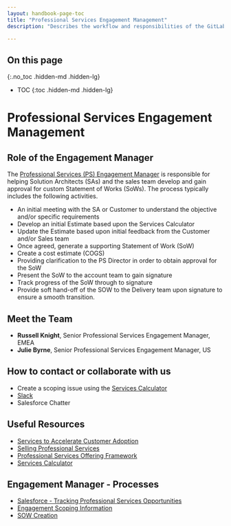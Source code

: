 ```yaml
---
layout: handbook-page-toc
title: "Professional Services Engagement Management"
description: "Describes the workflow and responsibilities of the GitLab Professional Services Engagement Manager."

---
```


## On this page
{:.no_toc .hidden-md .hidden-lg}

- TOC
{:toc .hidden-md .hidden-lg}

# Professional Services Engagement Management

## Role of the Engagement Manager

The [Professional Services (PS) Engagement Manager](https://about.gitlab.com/job-families/sales/job-professional-services-engagement-manager/) is responsible for helping Solution Architects (SAs) and the sales team develop and gain approval for custom Statement of Works (SoWs). The process typically includes the following activities.

* An initial meeting with the SA or Customer to understand the objective and/or specific requirements
* Develop an initial Estimate based upon the Services Calculator
* Update the Estimate based upon initial feedback from the Customer and/or Sales team
* Once agreed, generate a supporting Statement of Work (SoW)
* Create a cost estimate (COGS)
* Providing clarification to the PS Director in order to obtain approval for the SoW
* Present the SoW to the account team to gain signature
* Track progress of the SoW through to signature
* Provide soft hand-off of the SOW to the Delivery team upon signature to ensure a smooth transition. 


## Meet the Team

- **Russell Knight**, Senior Professional Services Engagement Manager, EMEA
- **Julie Byrne**, Senior Professional Services Engagement Manager, US

## How to contact or collaborate with us

- Create a scoping issue using the [Services Calculator](https://services-calculator.gitlab.io)
- [Slack](../working-with#slack)
- Salesforce Chatter

## Useful Resources

- [Services to Accelerate Customer Adoption](https://about.gitlab.com/handbook/customer-success/professional-services-engineering/sales-enablement/)
- [Selling Professional Services](https://about.gitlab.com/handbook/customer-success/professional-services-engineering/selling/)
- [Professional Services Offering Framework](https://about.gitlab.com/handbook/customer-success/professional-services-engineering/framework/)
- [Services Calculator](https://services-calculator.gitlab.io)

## Engagement Manager - Processes

- [Salesforce - Tracking Professional Services Opportunities](tracking-opps)
- [Engagement Scoping Information](scoping-information)
- [SOW Creation](sow-processing)
